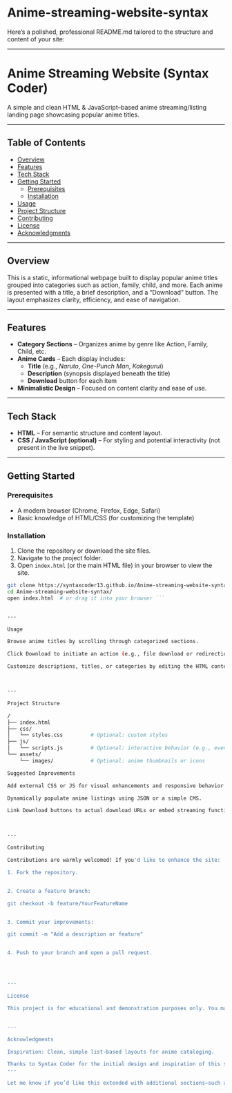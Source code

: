 # Anime-streaming-website-syntax


Here’s a polished, professional README.md tailored to the structure and content of your site:


---

# Anime Streaming Website (Syntax Coder)

A simple and clean HTML & JavaScript–based anime streaming/listing landing page showcasing popular anime titles.

---

##  Table of Contents

- [Overview](#overview)  
- [Features](#features)  
- [Tech Stack](#tech-stack)  
- [Getting Started](#getting-started)  
  - [Prerequisites](#prerequisites)  
  - [Installation](#installation)  
- [Usage](#usage)  
- [Project Structure](#project-structure)  
- [Contributing](#contributing)  
- [License](#license)  
- [Acknowledgments](#acknowledgments)  

---

## Overview

This is a static, informational webpage built to display popular anime titles grouped into categories such as action, family, child, and more. Each anime is presented with a title, a brief description, and a “Download” button. The layout emphasizes clarity, efficiency, and ease of navigation.

---

## Features

- **Category Sections** – Organizes anime by genre like Action, Family, Child, etc.
- **Anime Cards** – Each display includes:
  - **Title** (e.g., *Naruto*, *One-Punch Man*, *Kakegurui*)
  - **Description** (synopsis displayed beneath the title)
  - **Download** button for each item
- **Minimalistic Design** – Focused on content clarity and ease of use.

---

## Tech Stack

- **HTML** – For semantic structure and content layout.  
- **CSS / JavaScript (optional)** – For styling and potential interactivity (not present in the live snippet).  

---

## Getting Started

### Prerequisites

- A modern browser (Chrome, Firefox, Edge, Safari)
- Basic knowledge of HTML/CSS (for customizing the template)

### Installation

1. Clone the repository or download the site files.
2. Navigate to the project folder.
3. Open `index.html` (or the main HTML file) in your browser to view the site.

```bash
git clone https://syntaxcoder13.github.io/Anime-streaming-website-syntax/
cd Anime-streaming-website-syntax/
open index.html  # or drag it into your browser ```


---

Usage

Browse anime titles by scrolling through categorized sections.

Click Download to initiate an action (e.g., file download or redirection—depending on your integration).

Customize descriptions, titles, or categories by editing the HTML content directly.



---

Project Structure

/
├── index.html
├── css/
│   └── styles.css         # Optional: custom styles
├── js/
│   └── scripts.js         # Optional: interactive behavior (e.g., event handlers)
└── assets/
    └── images/            # Optional: anime thumbnails or icons

Suggested Improvements

Add external CSS or JS for visual enhancements and responsive behavior.

Dynamically populate anime listings using JSON or a simple CMS.

Link Download buttons to actual download URLs or embed streaming functionality.



---

Contributing

Contributions are warmly welcomed! If you'd like to enhance the site:

1. Fork the repository.


2. Create a feature branch:

git checkout -b feature/YourFeatureName


3. Commit your improvements:

git commit -m "Add a description or feature"


4. Push to your branch and open a pull request.




---

License

This project is for educational and demonstration purposes only. You may adapt and reuse it within legal and ethical boundaries.


---

Acknowledgments

Inspiration: Clean, simple list-based layouts for anime cataloging.

Thanks to Syntax Coder for the initial design and inspiration of this static page
---

Let me know if you’d like this extended with additional sections—such as deployment instructions or example enhancements with Tailwind CSS or React integrations!


